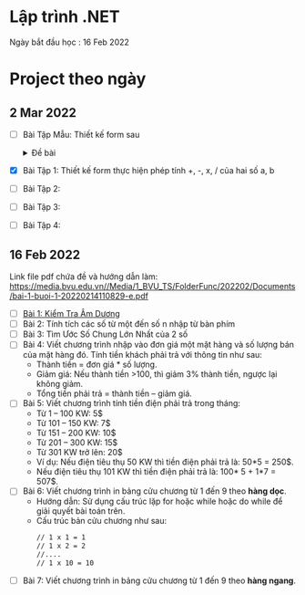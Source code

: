 # Lập trình .NET
Ngày bắt đầu học : 16 Feb 2022

# Project theo ngày

## 2 Mar 2022
 - [ ] Bài Tập Mẫu: Thiết kế form sau
    <details>
    <summary> Đề bài</summary>
  
      - ![image](https://user-images.githubusercontent.com/45689286/156395952-5239969c-2dc5-4d46-aa4e-0364d1f9c709.png)
  
    </details>

- [x] Bài Tập 1: Thiết kế form thực hiện phép tính +, -, x, / của hai số a, b
- [ ] Bài Tập 2: 
- [ ] Bài Tập 3: 
- [ ] Bài Tập 4: 

## 16 Feb 2022
Link file pdf chứa đề và hướng dẫn làm: https://media.bvu.edu.vn//Media/1_BVU_TS/FolderFunc/202202/Documents/bai-1-buoi-1-20220214110829-e.pdf
- [ ] [Bài 1: Kiểm Tra Âm Dương](https://github.com/TaQuangKhoi/Lap-trinh-dot-NET/tree/main/Bai%201)
- [ ] Bài 2: Tính tích các số từ một đến số n nhập từ bàn phím
- [ ] Bài 3: Tìm Ước Số Chung Lớn Nhất của 2 số
- [ ] Bài 4: Viết chương trình nhập vào đơn giá một mặt hàng và số lượng bán của mặt hàng đó. Tính tiền khách phải trả với thông tin như sau: 
  - Thành tiền = đơn giá * số lượng. 
  - Giảm giá: Nếu thành tiền >100, thì giảm 3% thành tiền, ngược lại không giảm. 
  - Tổng tiền phải trả = thành tiền – giảm giá.
- [ ] Bài 5: Viết chương trình tính tiền điện phải trả trong tháng: 
  - Từ 1 – 100 KW: 5$ 
  - Từ 101 – 150 KW: 7$ 
  - Từ 151 – 200 KW: 10$ 
  - Từ 201 – 300 KW: 15$ 
  - Từ 301 KW trở lên: 20$ 
  - Ví dụ: Nếu điện tiêu thụ 50 KW thì tiền điện phải trả là: 50*5 = 250$. 
  - Nếu điện tiêu thụ 101 KW thì tiền điện phải trả là: 100* 5 + 1*7 = 507$.
- [ ] Bài 6: Viết chương trình in bảng cửu chương từ 1 đến 9 theo **hàng dọc**. 
  - Hướng dẫn: Sử dụng cấu trúc lặp for hoặc while hoặc do while để giải quyết bài
toán trên.
  - Cấu trúc bản cửu chương như sau:
    ```cmd
    // 1 x 1 = 1
    // 1 x 2 = 2
    //....
    // 1 x 10 = 10
    ```
- [ ] Bài 7: Viết chương trình in bảng cửu chương từ 1 đến 9 theo **hàng ngang**.
